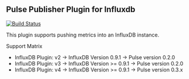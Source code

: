 ## Pulse Publisher Plugin for Influxdb
[![Build Status](https://magnum.travis-ci.com/intelsdi-x/pulse-plugin-publisher-influxdb.svg?token=FkGfhS15Ai2yp19KAw41&branch=master)](https://magnum.travis-ci.com/intelsdi-x/pulse-plugin-publisher-influxdb)

This plugin supports pushing metrics into an InfluxDB instance.

Support Matrix

- InfluxDB Plugin: v2 -> InfluxDB Version 0.9.1 -> Pulse version 0.2.0
- InfluxDB Plugin: v3 -> InfluxDB Version >= 0.9.1 -> Pulse version 0.2.0
- InfluxDB Plugin: v4 -> InfluxDB Version >= 0.9.1 -> Pulse version 0.3.x

